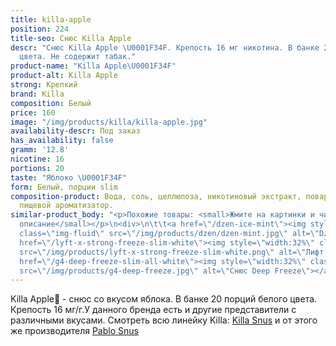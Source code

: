```yaml
---
title: killa-apple
position: 224
title-seo: Снюс Killa Apple
descr: "Снюс Killa Apple \U0001F34F. Крепость 16 мг никотина. В банке 20 порций белого
  цвета. Не содержит табак."
product-name: "Killa Apple\U0001F34F"
product-alt: Killa Apple
strong: Крепкий
brand: Killa
composition: Белый
price: 160
image: "/img/products/killa/killa-apple.jpg"
availability-descr: Под заказ
has_availability: false
gramm: '12.8'
nicotine: 16
portions: 20
taste: "Яблоко \U0001F34F"
form: Белый, порции slim
composition-product: Вода, соль, целлюлоза, никотиновый экстракт, поваренная сода,
  пищевой ароматизатор.
similar-product_body: "<p>Похожие товары: <small>Жмите на картинки и читайте полное
  описание</small></p>\n<div>\n\t\t<a href=\"/dzen-ice-mint\"><img style=\"width:32%\"
  class=\"img-fluid\" src=\"/img/products/dzen/dzen-mint.jpg\" alt=\"Dzen Ice Mint\"></a>\n\t\t<a
  href=\"/lyft-x-strong-freeze-slim-white\"><img style=\"width:32%\" class=\"img-fluid\"
  src=\"/img/products/lyft-x-strong-freeze-slim-white.png\" alt=\"Лифт фриз\"></a>\n<a
  href=\"/g4-deep-freeze-slim-all-white\"><img style=\"width:32%\" class=\"img-fluid\"
  src=\"/img/products/g4-deep-freeze.jpg\" alt=\"Снюс Deep Freeze\"></a>\n</div>"
---
```


Killa Apple🍏 - снюс со вкусом яблока. В банке 20 порций белого цвета. Крепость 16 мг/г.У данного бренда есть и другие представители c различными вкусами. Смотреть всю линейку Killa: <a href="/killa-snus">Killa Snus</a> и от этого же производителя <a href="/pablo-snus">Pablo Snus</a>